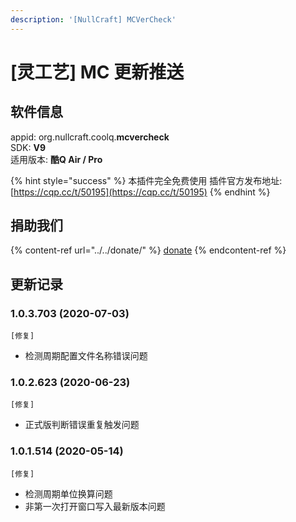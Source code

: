 ```yaml
---
description: '[NullCraft] MCVerCheck'
---
```


# \[灵工艺] MC 更新推送

## 软件信息

appid: org.nullcraft.coolq.**mcvercheck**\
SDK: **V9**\
适用版本: **酷Q Air / Pro**

{% hint style="success" %}
本插件完全免费使用  插件官方发布地址:[https://cqp.cc/t/50195](https://cqp.cc/t/50195)
{% endhint %}

## 捐助我们

{% content-ref url="../../donate/" %}
[donate](../../donate/)
{% endcontent-ref %}

## 更新记录

### 1.0.3.703 (2020-07-03)

`[修复]`

* 检测周期配置文件名称错误问题

### 1.0.2.623 (2020-06-23)

`[修复]`

* 正式版判断错误重复触发问题

### 1.0.1.514 (2020-05-14)

`[修复]`

* 检测周期单位换算问题
* 非第一次打开窗口写入最新版本问题
